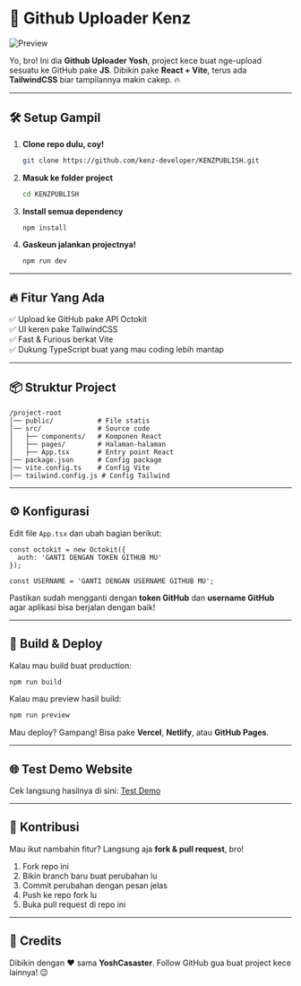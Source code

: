 # 🚀 Github Uploader Kenz

![Preview](https://pomf2.lain.la/f/ayaazhh8.jpg)

Yo, bro! Ini dia **Github Uploader Yosh**, project kece buat nge-upload sesuatu ke GitHub pake **JS**. Dibikin pake **React + Vite**, terus ada **TailwindCSS** biar tampilannya makin cakep. 🔥

---

## 🛠️ Setup Gampil

1. **Clone repo dulu, coy!**
   ```sh
   git clone https://github.com/kenz-developer/KENZPUBLISH.git
   ```

2. **Masuk ke folder project**
   ```sh
   cd KENZPUBLISH
   ```

3. **Install semua dependency**
   ```sh
   npm install
   ```

4. **Gaskeun jalankan projectnya!**
   ```sh
   npm run dev
   ```

---

## 🔥 Fitur Yang Ada
✅ Upload ke GitHub pake API Octokit  
✅ UI keren pake TailwindCSS  
✅ Fast & Furious berkat Vite  
✅ Dukung TypeScript buat yang mau coding lebih mantap  

---

## 📦 Struktur Project

```
/project-root
│── public/           # File statis
│── src/              # Source code
│   ├── components/   # Komponen React
│   ├── pages/        # Halaman-halaman
│   ├── App.tsx       # Entry point React
│── package.json      # Config package
│── vite.config.ts    # Config Vite
│── tailwind.config.js # Config Tailwind
```

---

## ⚙️ Konfigurasi

Edit file `App.tsx` dan ubah bagian berikut:

```tsx
const octokit = new Octokit({
  auth: 'GANTI DENGAN TOKEN GITHUB MU'
});

const USERNAME = 'GANTI DENGAN USERNAME GITHUB MU';
```

Pastikan sudah mengganti dengan **token GitHub** dan **username GitHub** agar aplikasi bisa berjalan dengan baik!

---

## 🚀 Build & Deploy

Kalau mau build buat production:
```sh
npm run build
```
Kalau mau preview hasil build:
```sh
npm run preview
```
Mau deploy? Gampang! Bisa pake **Vercel**, **Netlify**, atau **GitHub Pages**.

---

## 🌐 Test Demo Website
Cek langsung hasilnya di sini: [Test Demo](https://gitpublis.netlify.app/)

---

## 📢 Kontribusi
Mau ikut nambahin fitur? Langsung aja **fork & pull request**, bro!

1. Fork repo ini
2. Bikin branch baru buat perubahan lu
3. Commit perubahan dengan pesan jelas
4. Push ke repo fork lu
5. Buka pull request di repo ini

---

## 🎉 Credits
Dibikin dengan ❤️ sama **YoshCasaster**. Follow GitHub gua buat project kece lainnya! 😉

